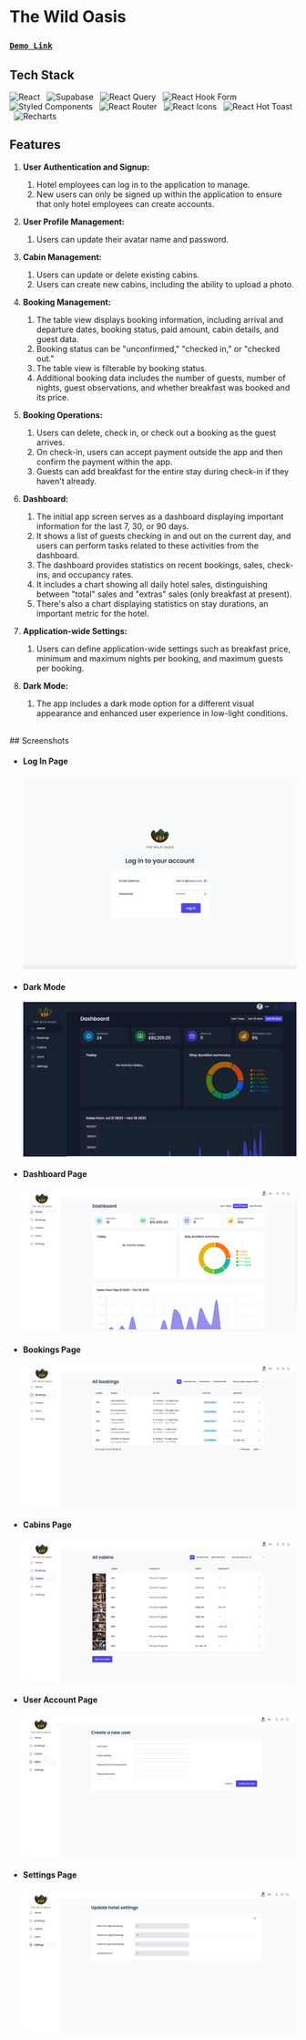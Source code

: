 # The Wild Oasis

### [`Demo Link`](https://the-wild-oasis-web.netlify.app)

## Tech Stack

![React](https://img.shields.io/badge/React-20232A?style=for-the-badge&logo=react&logoColor=61DAFB)
&nbsp;&nbsp;![Supabase](https://img.shields.io/badge/Supabase-000000?style=for-the-badge&logo=Supabase&logoColor=white)
&nbsp;&nbsp;![React Query](https://img.shields.io/badge/-React%20Query-FF4154?style=for-the-badge&logo=react%20query&logoColor=white)
&nbsp;&nbsp;![React Hook Form](https://img.shields.io/badge/React_Hook_Form-000000?style=for-the-badge&logo=reacthookform&logoColor=white)
&nbsp;&nbsp;![Styled Components](https://img.shields.io/badge/styled--components-DB7093?style=for-the-badge&logo=styled-components&logoColor=white)
&nbsp;&nbsp;![React Router](https://img.shields.io/badge/React_Router-CA4245?style=for-the-badge&logo=react-router&logoColor=white)
&nbsp;&nbsp;![React Icons](https://img.shields.io/badge/React_Icons-5588FF?style=for-the-badge&logo=React_Icons&logoColor=black)
&nbsp;&nbsp;![React Hot Toast](https://img.shields.io/badge/React_Hot_Toast-008000?style=for-the-badge&logo=React_Hot_Toast&logoColor=white)
&nbsp;&nbsp;![Recharts](https://img.shields.io/badge/Recharts-0081CB?style=for-the-badge&logo=Recharts&logoColor=white)

## Features

1. **User Authentication and Signup:**

   1. Hotel employees can log in to the application to manage.
   2. New users can only be signed up within the application to ensure that only hotel employees can create accounts.

2. **User Profile Management:**

   1. Users can update their avatar name and password.
 

3. **Cabin Management:**
   
   1. Users can update or delete existing cabins.
   2. Users can create new cabins, including the ability to upload a photo.

4. **Booking Management:**

   1. The table view displays booking information, including arrival and departure dates, booking status, paid amount, cabin details, and guest data.
   2. Booking status can be "unconfirmed," "checked in," or "checked out."
   3. The table view is filterable by booking status.
   4. Additional booking data includes the number of guests, number of nights, guest observations, and whether breakfast was booked and its price.

5. **Booking Operations:**

   1. Users can delete, check in, or check out a booking as the guest arrives.
   2. On check-in, users can accept payment outside the app and then confirm the payment within the app.
   3. Guests can add breakfast for the entire stay during check-in if they haven't already.


6. **Dashboard:**

   1. The initial app screen serves as a dashboard displaying important information for the last 7, 30, or 90 days.
   2. It shows a list of guests checking in and out on the current day, and users can perform tasks related to these activities from the dashboard.
   3. The dashboard provides statistics on recent bookings, sales, check-ins, and occupancy rates.
   4. It includes a chart showing all daily hotel sales, distinguishing between "total" sales and "extras" sales (only breakfast at present).
   5. There's also a chart displaying statistics on stay durations, an important metric for the hotel.

7. **Application-wide Settings:**

   1. Users can define application-wide settings such as breakfast price, minimum and maximum nights per booking, and maximum guests per booking.

8. **Dark Mode:**
   1. The app includes a dark mode option for a different visual appearance and enhanced user experience in low-light conditions.



<br/>
## Screenshots

-   #### Log In Page
  
    <img src="./public/Screenshots/logIn.png"  />

-   #### Dark Mode

    <img src="./public/Screenshots/Darkmode.png"  />

-   #### Dashboard Page

    <img src="./public/Screenshots/dashboard.png"/>

-   #### Bookings Page

    <img src="./public/Screenshots/bookings.png"  />

-   #### Cabins Page

    <img src="./public/Screenshots/cabins.png"   />

-   #### User Account Page

    <img src="./public/Screenshots/users.png"   />

-   #### Settings Page

    <img src="./public/Screenshots/setting.png"   />



